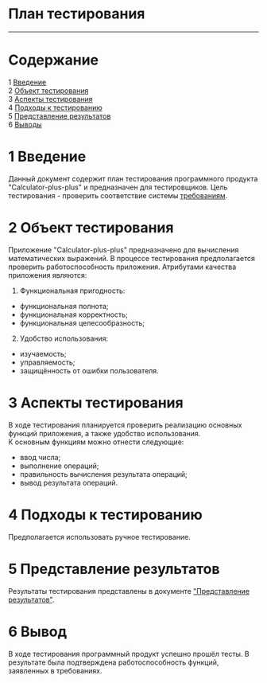 # План тестирования
---


# Cодержание
1 [Введение](#introduction)  
2 [Объект тестирования](#items)  
3 [Аспекты тестирования](#features)  
4 [Подходы к тестированию](#approach)  
5 [Представление результатов](#pass)  
6 [Выводы](#conclusion)  

<a name="introduction"/>

# 1 Введение

Данный документ содержит план тестирования программного продукта "Calculator-plus-plus" и предназначен для тестировщиков. Цель тестирования - проверить соответствие системы [требованиям](../Documents/Requirements/Requirements%20Document.md).

<a name="items"/>

# 2 Объект тестирования

Приложение "Calculator-plus-plus" предназначено для вычисления математических выражений.
В процессе тестирования предполагается проверить работоспособность приложения.
Атрибутами качества приложения являются:  
1. Функциональная пригодность:  
* функциональная полнота;  
* функциональная корректность;  
* функциональная целесообразность;

2. Удобство использования:  
* изучаемость;  
* управляемость;  
* защищённость от ошибки пользователя.

<a name="features"/>

# 3 Аспекты тестирования

В ходе тестирования планируется проверить реализацию основных функций приложения, а также удобство использования.  
К основным функциям можно отнести следующие:  
* ввод числа;
* выполнение операций;
* правильность вычисления результата операций;
* вывод результата операций.

<a name="approach"/>

# 4 Подходы к тестированию

Предполагается использовать ручное тестирование.

<a name="pass"/>

# 5 Представление результатов

Результаты тестирования представлены в документе ["Представление результатов"](https://github.com/Poxoronka/Calculator-plus-plus/blob/master/Testing/TestResultsGleb.md).

<a name="conclusion"/>

# 6 Вывод
В ходе тестирования программный продукт успешно прошёл тесты. В результате была подтверждена работоспособность функций, заявленных в требованиях.
